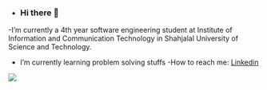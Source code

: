 - ### Hi there 👋

-I’m currently a 4th year software engineering student at Institute of Information and Communication Technology in Shahjalal University of Science and Technology.
- I’m currently learning problem solving stuffs
-How to reach me: [Linkedin](https://www.linkedin.com/in/shreshthajit-das-7001261a3/) 
<img src="https://github-readme-stats.vercel.app/api?username=shreshthajit&&show_icons=true&title_color=154360&icon_color=bb2acf&text_color=151515&bg_color=ADD8E6">

